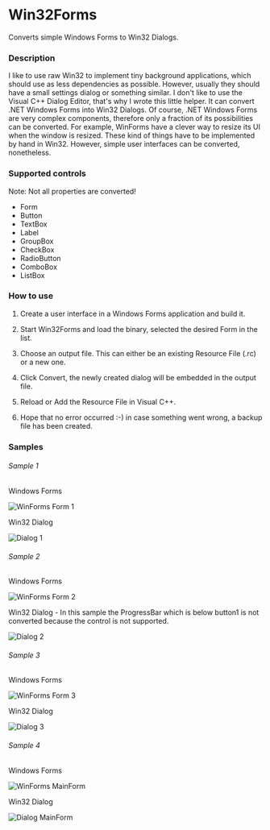 # Win32Forms
Converts simple Windows Forms to Win32 Dialogs.

### Description

I like to use raw Win32 to implement tiny background applications, which should use as less dependencies as possible. However, usually they should have a small settings dialog or something similar. I don't like to use the Visual C++ Dialog Editor, that's why I wrote this little helper. It can convert .NET Windows Forms into Win32 Dialogs. Of course, .NET Windows Forms are very complex components, therefore only a fraction of its possibilities can be converted. For example, WinForms have a clever way to resize its UI when the window is resized. These kind of things have to be implemented by hand in Win32. However, simple user interfaces can be converted, nonetheless.

### Supported controls

Note: Not all properties are converted!

* Form
* Button
* TextBox
* Label
* GroupBox
* CheckBox
* RadioButton
* ComboBox
* ListBox

### How to use

1. Create a user interface in a Windows Forms application and build it.

2. Start Win32Forms and load the binary, selected the desired Form in the list.

3. Choose an output file. This can either be an existing Resource File (.rc) or a new one.

4. Click Convert, the newly created dialog will be embedded in the output file.

5. Reload or Add the Resource File in Visual C++.

6. Hope that no error occurred :-)   in case something went wrong, a backup file has been created.

### Samples

###### Sample 1

Windows Forms

![WinForms Form 1](Screenshots/WinForms1.png)

Win32 Dialog

![Dialog 1](Screenshots/Dialog1.png)

###### Sample 2

Windows Forms

![WinForms Form 2](Screenshots/WinForms2.png)

Win32 Dialog - In this sample the ProgressBar which is below button1 is not converted because the control is not supported.

![Dialog 2](Screenshots/Dialog2.png)

###### Sample 3

Windows Forms

![WinForms Form 3](Screenshots/WinForms3.png)

Win32 Dialog

![Dialog 3](Screenshots/Dialog3.png)

###### Sample 4

Windows Forms

![WinForms MainForm](Screenshots/WinFormsMainForm.png)

Win32 Dialog

![Dialog MainForm](Screenshots/DialogMainForm.png)